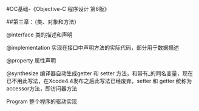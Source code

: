 #OC基础-《Objective-C 程序设计 第6版》

##第三章：（类、对象和方法）

@interface 类的描述和声明

@implementation 实现在接口中声明方法的实际代码，部分用于数据描述

@property 属性声明

@synthesize 编译器自动生成getter 和 setter 方法，和带有_的同名变量，现在已不用此写法，在Xcode4.4发布之后此写法已经废弃，setter 和 getter 统称为accessor方法，即访问器方法

Program 整个程序的驱动实现

